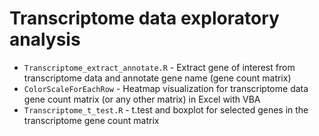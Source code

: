 # Transcriptome data exploratory analysis

- `Transcriptome_extract_annotate.R` - Extract gene of interest from transcriptome data and annotate gene name (gene count matrix)
- `ColorScaleForEachRow` - Heatmap visualization for transcriptome data gene count matrix (or any other matrix) in Excel with VBA
- `Transcriptome_t_test.R` - t.test and boxplot for selected genes in the transcriptome gene count matrix
